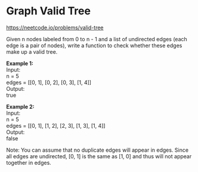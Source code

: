 # Graph Valid Tree
https://neetcode.io/problems/valid-tree

Given n nodes labeled from 0 to n - 1 and a list of undirected edges (each edge is a pair of nodes), write a function to check whether these edges make up a valid tree.

<b>Example 1:</b>\
Input:\
n = 5\
edges = [[0, 1], [0, 2], [0, 3], [1, 4]]\
Output:\
true

<b>Example 2:</b>\
Input:\
n = 5\
edges = [[0, 1], [1, 2], [2, 3], [1, 3], [1, 4]]\
Output:\
false

Note:
You can assume that no duplicate edges will appear in edges. Since all edges are undirected, [0, 1] is the same as [1, 0] and thus will not appear together in edges.